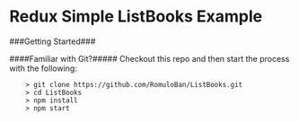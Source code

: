 # Redux Simple ListBooks Example



###Getting Started###


####Familiar with Git?#####
Checkout this repo and then start the process with the following:

```
	> git clone https://github.com/RomuloBan/ListBooks.git
	> cd ListBooks
	> npm install
	> npm start
```


